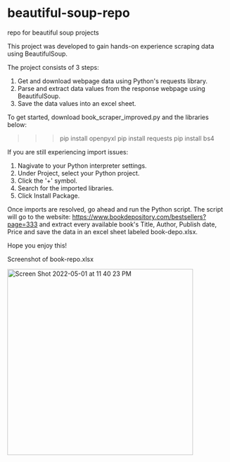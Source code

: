 # beautiful-soup-repo
repo for beautiful soup projects

This project was developed to gain hands-on experience scraping data using BeautifulSoup.

The project consists of 3 steps:
1. Get and download webpage data using Python's requests library.
2. Parse and extract data values from the response webpage using BeautifulSoup.
3. Save the data values into an excel sheet.

To get started, download book_scraper_improved.py and the libraries below:
>>> pip install openpyxl
>>> pip install requests
>>> pip install bs4

If you are still experiencing import issues:
1. Nagivate to your Python interpreter settings.
2. Under Project, select your Python project.
3. Click the '+' symbol.
4. Search for the imported libraries.
5. Click Install Package.

Once imports are resolved, go ahead and run the Python script.
The script will go to the website: https://www.bookdepository.com/bestsellers?page=333
and extract every available book's Title, Author, Publish date, Price and
save the data in an excel sheet labeled book-depo.xlsx.

Hope you enjoy this!



Screenshot of book-repo.xlsx

<img width="422" alt="Screen Shot 2022-05-01 at 11 40 23 PM" src="https://user-images.githubusercontent.com/6599619/166194473-53bad70d-49cc-459d-a722-4eb000b756d1.png">
